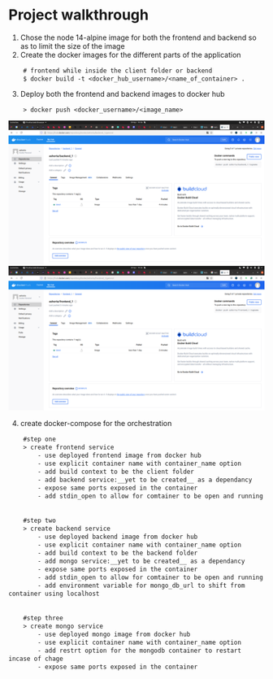 # Project walkthrough
1. Chose the node 14-alpine image for both the frontend and backend so as to limit the size of the image
2. Create the docker images for the different parts of the application
```
    # frontend while inside the client folder or backend
    $ docker build -t <docker_hub_username>/<name_of_container> .
```
3. Deploy both the frontend and backend images to docker hub
```
    > docker push <docker_username>/<image_name>
```
![backend](./images/backend.png) <br />
![frontend](./images/frontend.png)

4. create docker-compose for the orchestration
```
    #step one
    > create frontend service
        - use deployed frontend image from docker hub
        - use explicit container name with container_name option
        - add build context to be the client folder
        - add backend service:__yet to be created__ as a dependancy
        - expose same ports exposed in the container
        - add stdin_open to allow for comtainer to be open and running


    #step two
    > create backend service
        - use deployed backend image from docker hub
        - use explicit container name with container_name option
        - add build context to be the backend folder
        - add mongo service:__yet to be created__ as a dependancy
        - expose same ports exposed in the container
        - add stdin_open to allow for comtainer to be open and running
        - add environment variable for mongo_db_url to shift from container using localhost


    #step three
    > create mongo service
        - use deployed mongo image from docker hub
        - use explicit container name with container_name option
        - add restrt option for the mongodb container to restart incase of chage
        - expose same ports exposed in the container


```